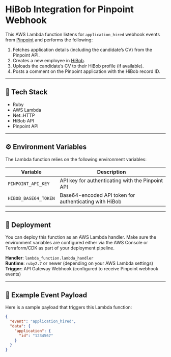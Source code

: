 # HiBob Integration for Pinpoint Webhook

This AWS Lambda function listens for `application_hired` webhook events from [Pinpoint](https://pinpointhq.com) and performs the following:

1. Fetches application details (including the candidate’s CV) from the Pinpoint API.
2. Creates a new employee in [HiBob](https://www.hibob.com/).
3. Uploads the candidate’s CV to their HiBob profile (if available).
4. Posts a comment on the Pinpoint application with the HiBob record ID.

---

## 🧱 Tech Stack

- Ruby
- AWS Lambda
- Net::HTTP
- HiBob API
- Pinpoint API

---

## ⚙️ Environment Variables

The Lambda function relies on the following environment variables:

| Variable | Description |
|---------|-------------|
| `PINPOINT_API_KEY` | API key for authenticating with the Pinpoint API |
| `HIBOB_BASE64_TOKEN` | Base64-encoded API token for authenticating with HiBob |

---

## 🚀 Deployment

You can deploy this function as an AWS Lambda handler. Make sure the environment variables are configured either via the AWS Console or Terraform/CDK as part of your deployment pipeline.

**Handler**: `lambda_function.lambda_handler`  
**Runtime**: `ruby2.7` or newer (depending on your AWS Lambda settings)  
**Trigger**: API Gateway Webhook (configured to receive Pinpoint webhook events)

---

## 🧪 Example Event Payload

Here is a sample payload that triggers this Lambda function:

```json
{
  "event": "application_hired",
  "data": {
    "application": {
      "id": "1234567"
    }
  }
}
